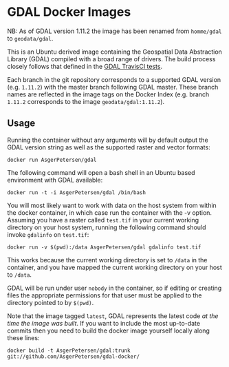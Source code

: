 # GDAL Docker Images

NB: As of GDAL version 1.11.2 the image has been renamed from `homme/gdal` to
`geodata/gdal`.

This is an Ubuntu derived image containing the Geospatial Data Abstraction
Library (GDAL) compiled with a broad range of drivers. The build process
closely follows that defined in the
[GDAL TravisCI tests](https://github.com/OSGeo/gdal/blob/trunk/.travis.yml).

Each branch in the git repository corresponds to a supported GDAL version
(e.g. `1.11.2`) with the master branch following GDAL master. These branch names
are reflected in the image tags on the Docker Index (e.g. branch `1.11.2`
corresponds to the image `geodata/gdal:1.11.2`).

## Usage

Running the container without any arguments will by default output the GDAL
version string as well as the supported raster and vector formats:

    docker run AsgerPetersen/gdal

The following command will open a bash shell in an Ubuntu based environment
with GDAL available:

    docker run -t -i AsgerPetersen/gdal /bin/bash

You will most likely want to work with data on the host system from within the
docker container, in which case run the container with the -v option. Assuming
you have a raster called `test.tif` in your current working directory on your
host system, running the following command should invoke `gdalinfo` on
`test.tif`:

    docker run -v $(pwd):/data AsgerPetersen/gdal gdalinfo test.tif

This works because the current working directory is set to `/data` in the
container, and you have mapped the current working directory on your host to
`/data`.

GDAL will be run under user `nobody` in the container, so if editing or creating
files the appropriate permissions for that user must be applied to the directory
pointed to by `$(pwd)`.

Note that the image tagged `latest`, GDAL represents the latest code *at the
time the image was built*. If you want to include the most up-to-date commits
then you need to build the docker image yourself locally along these lines:

    docker build -t AsgerPetersen/gdal:trunk git://github.com/AsgerPetersen/gdal-docker/
